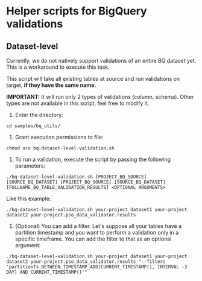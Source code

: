 # Helper scripts for BigQuery validations

## Dataset-level

Currently, we do not natively support validations of an entire BQ dataset yet. This is a workaround to execute this task.

This script will take all existing tables at source and run validations on target, **if they have the same name.** 

**IMPORTANT:** It will run only 2 types of validations (column, schema). Other types are not available in this script, feel free to modify it.

1. Enter the directory:

```shell script 
cd samples/bq_utils/
```

1. Grant execution permissions to file: 

```shell script 
chmod u+x bq-dataset-level-validation.sh
```

1. To run a validation, execute the script by passing the following parameters:

```shell script 
./bq-dataset-level-validation.sh [PROJECT_BQ_SOURCE] [SOURCE_BQ_DATASET] [PROJECT_BQ_SOURCE] [SOURCE_BQ_DATASET] [FULLNAME_BQ_TABLE_VALIDATION_RESULTS] <OPTIONAL ARGUMENTS>
```

Like this example:

```shell script 
./bq-dataset-level-validation.sh your-project dataset1 your-project dataset2 your-project.pso_data_validator.results
```

1. (Optional) You can add a filter. Let's suppose all your tables have a partition timestamp and you want to perform a validation only in a specific timeframe. You can add the filter to that as an optional argument:

```shell script 
./bq-dataset-level-validation.sh your-project dataset1 your-project dataset2 your-project.pso_data_validator.results "--filters 'partitionTs BETWEEN TIMESTAMP_ADD(CURRENT_TIMESTAMP(), INTERVAL -3 DAY) AND CURRENT_TIMESTAMP()'"
```

